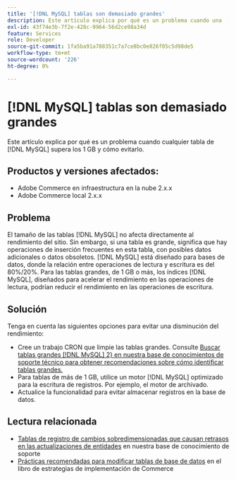 ```yaml
---
title: '[!DNL MySQL] tablas son demasiado grandes'
description: Este artículo explica por qué es un problema cuando una  [!DNL MySQL] tabla supera los 1 GB y cómo evitarlo.
exl-id: 43f74e3b-7f2e-428c-9964-56d2ce98a34d
feature: Services
role: Developer
source-git-commit: 1fa5ba91a788351c7a7ce8bc0e826f05c5d98de5
workflow-type: tm+mt
source-wordcount: '226'
ht-degree: 0%

---
```


# [!DNL MySQL] tablas son demasiado grandes

Este artículo explica por qué es un problema cuando cualquier tabla de [!DNL MySQL] supera los 1 GB y cómo evitarlo.

## Productos y versiones afectados:

* Adobe Commerce en infraestructura en la nube 2.x.x
* Adobe Commerce local 2.x.x

## Problema

El tamaño de las tablas [!DNL MySQL] no afecta directamente al rendimiento del sitio. Sin embargo, si una tabla es grande, significa que hay operaciones de inserción frecuentes en esta tabla, con posibles datos adicionales o datos obsoletos. [!DNL MySQL] está diseñado para bases de datos, donde la relación entre operaciones de lectura y escritura es del 80%/20%.  Para las tablas grandes, de 1 GB o más, los índices [!DNL MySQL], diseñados para acelerar el rendimiento en las operaciones de lectura, podrían reducir el rendimiento en las operaciones de escritura.

## Solución

Tenga en cuenta las siguientes opciones para evitar una disminución del rendimiento:

* Cree un trabajo CRON que limpie las tablas grandes. Consulte [Buscar tablas grandes [!DNL MySQL] 2&rbrace; en nuestra base de conocimientos de soporte técnico para obtener recomendaciones sobre cómo identificar tablas grandes.](/help/how-to/general/find-large-mysql-tables.md)
* Para tablas de más de 1 GB, utilice un motor [!DNL MySQL] optimizado para la escritura de registros. Por ejemplo, el motor de archivado.
* Actualice la funcionalidad para evitar almacenar registros en la base de datos.

## Lectura relacionada

* [Tablas de registro de cambios sobredimensionadas que causan retrasos en las actualizaciones de entidades](https://experienceleague.adobe.com/en/docs/commerce-knowledge-base/kb/troubleshooting/database/changes-in-the-database-are-not-reflected-on-the-storefront) en nuestra base de conocimiento de soporte
* [Prácticas recomendadas para modificar tablas de base de datos](https://experienceleague.adobe.com/en/docs/commerce-operations/implementation-playbook/best-practices/development/modifying-core-and-third-party-tables#why-adobe-recommends-avoiding-modifications) en el libro de estrategias de implementación de Commerce
